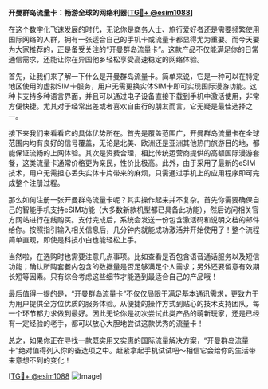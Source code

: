 **开曼群岛流量卡：畅游全球的网络利器[[TG💪+ @esim1088](https://t.me/s/esim1088)]**

在这个数字化飞速发展的时代，无论你是商务人士、旅行爱好者还是需要频繁使用国际网络的人群，拥有一张适合自己的手机卡或流量卡都显得尤为重要。而今天要为大家推荐的，正是备受关注的“开曼群岛流量卡”。这款产品不仅能满足你的日常通信需求，还能让你在异国他乡轻松享受高速稳定的网络体验。

首先，让我们来了解一下什么是开曼群岛流量卡。简单来说，它是一种可以在特定地区使用的虚拟SIM卡服务，用户无需更换实体SIM卡即可实现国际漫游功能。这种卡支持多种语言界面，并且可以通过电子设备直接下载到手机中激活使用，非常方便快捷。尤其对于经常出差或者喜欢自由行的朋友而言，它无疑是最佳选择之一。

接下来我们来看看它的具体优势所在。首先是覆盖范围广，开曼群岛流量卡在全球范围内均有良好的信号覆盖，无论是北美、欧洲还是亚洲其他热门旅游目的地，都能保证流畅的上网体验。其次是资费合理，相比传统运营商提供的高额国际漫游套餐，这类流量卡通常价格更为亲民，性价比极高。此外，由于采用了最新的eSIM技术，用户无需担心丢失实体卡片带来的麻烦，只需通过手机上的应用程序即可完成整个注册过程。

那么如何注册一张开曼群岛流量卡呢？其实操作起来并不复杂。首先你需要确保自己的智能手机支持eSIM功能（大多数新款机型都已具备此功能），然后访问相关官方网站进行在线购买。支付完成后，系统会发送一份包含激活码和说明文档的邮件给你。按照指引输入相关信息后，几分钟内就能成功激活并开始使用了！整个流程简单直观，即使是科技小白也能轻松上手。

当然啦，在选购时也需要注意几点事项。比如查看是否包含语音通话服务以及短信功能；确认所购套餐内包含的数据量是否足够满足个人需求；另外还要留意有效期长短等因素。只有综合考虑这些细节才能选到最适合自己的产品哦！

最后值得一提的是，“开曼群岛流量卡”不仅仅局限于满足基本通讯需求，更致力于为用户提供全方位优质的服务体验。从便捷的操作方式到贴心的技术支持团队，每一个环节都力求做到最好。因此无论你是初次尝试此类产品的萌新玩家，还是已经有一定经验的老手，都可以放心大胆地尝试这款优秀的流量卡！

总之，如果你正在寻找一款既实用又实惠的国际流量解决方案，“开曼群岛流量卡”绝对值得列入你的备选项之中。赶紧拿起手机试试吧～相信它会给你的生活带来意想不到的变化！

[[TG💪+ @esim1088](https://t.me/s/esim1088) ![Image](https://i.postimg.cc/4NQfJmqS/Snipaste-2025-05-13-00-14-12.png)]